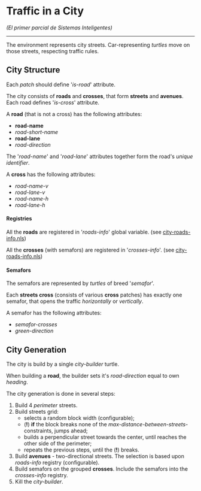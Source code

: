 Traffic in a City
=================
_(El primer parcial de Sistemas Inteligentes)_

---

The environment represents city streets. 
Car-representing _turtles_ move on those streets, respecting traffic rules.

City Structure
--------------

Each _patch_ should define '*is-road*' attribute.

The city consists of **roads** and **crosses**, that form **streets** and **avenues**.
Each road defines '*is-cross*' attribute.

A **road** (that is not a cross) has the following attributes:
* **road-name**
* *road-short-name*
* **road-lane**
* *road-direction*

The '*road-name*' and '*road-lane*' attributes together form the road's *unique identifier*.

A **cross** has the following attributes:
* *road-name-v*
* *road-lane-v*
* *road-name-h*
* *road-lane-h*

#### Registries

All the **roads** are registered in '*roads-info*' global variable. 
(see [city-roads-info.nls](src/city-roads-info.nls))

All the **crosses** (with semafors) are registered in '*crosses-info*'.
(see [city-roads-info.nls](src/city-crosses.nls))

#### Semafors

The semafors are represented by _turtles_ of breed '*semafor*'.

Each **streets cross** (consists of various **cross** patches) has exactly one semafor, 
that opens the traffic *horizontally* or *vertically*.

A semafor has the following attributes:
* *semafor-crosses*
* *green-direction*


City Generation
---------------

The city is build by a single *city-builder* turtle.

When building a **road**, the builder sets it's *road-direction* equal to own *heading*.

The city generation is done in several steps:

1. Build 4 *perimeter* streets.
2. Build streets grid:
   * selects a random block width (configurable);
   * (**!**) **if** the block breaks none of the *max-distance-between-streets-* constraints, jumps ahead;
   * builds a perpendicular street towards the center, until reaches the other side of the perimeter;
   * repeats the previous steps, until the (**!**) breaks.
3. Build **avenues** - two-directional streets. The selection is based upon *roads-info* registry (configurable).
4. Build semafors on the grouped **crosses**. Include the semafors into the *crosses-info* registry.
5. Kill the *city-builder*.







